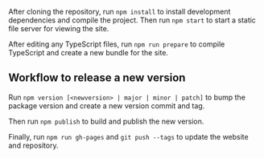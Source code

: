 
After cloning the repository, run `npm install` to install development dependencies and compile the project.
Then run `npm start` to start a static file server for viewing the site.

After editing any TypeScript files, run `npm run prepare` to compile TypeScript and create a new bundle for the site.

## Workflow to release a new version

Run `npm version [<newversion> | major | minor | patch]` to bump the package version and create a new version commit and tag.

Then run `npm publish` to build and publish the new version.

Finally, run `npm run gh-pages` and `git push --tags` to update the website and repository.
